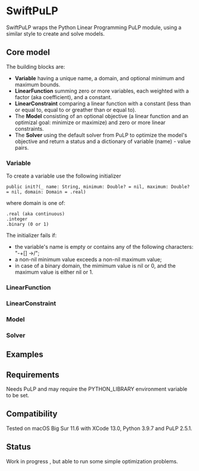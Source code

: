 # SwiftPuLP

SwiftPuLP wraps the Python Linear Programming PuLP module, using a similar style to create and solve models.

## Core model

The building blocks are:

* **Variable** having a unique name, a domain, and optional minimum and maximum bounds.
* **LinearFunction** summing zero or more variables, each weighted with a factor (aka coefficient), and a constant.
* **LinearConstraint** comparing a linear function with a constant (less than or equal to, equal to or greather than or equal to).
* The **Model** consisting of an optional objective (a linear function and an optimizal goal: minimize or maximize) and zero or more linear constraints.
* The **Solver** using the default solver from PuLP to optimize the model's objective and return a status and a dictionary of variable (name) - value pairs.

### Variable

To create a variable use the following initializer

    public init?(_ name: String, minimum: Double? = nil, maximum: Double? = nil, domain: Domain = .real)

where domain is one of:

    .real (aka continuous)
    .integer
    .binary (0 or 1)

The initializer fails if:

* the variable's name is empty or contains any of the following characters: "-+[] ->/";
* a non-nil minimum value exceeds a non-nil maximum value;
* in case of a binary domain, the mimimum value is nil or 0, and the maximum value is either nil or 1.

### LinearFunction

### LinearConstraint

### Model

### Solver

## Examples

## Requirements

Needs PuLP and may require the PYTHON_LIBRARY environment variable to be set.

## Compatibility

Tested on macOS Big Sur 11.6 with XCode 13.0, Python 3.9.7 and PuLP 2.5.1.

## Status

Work in progress , but able to run some simple optimization problems.
